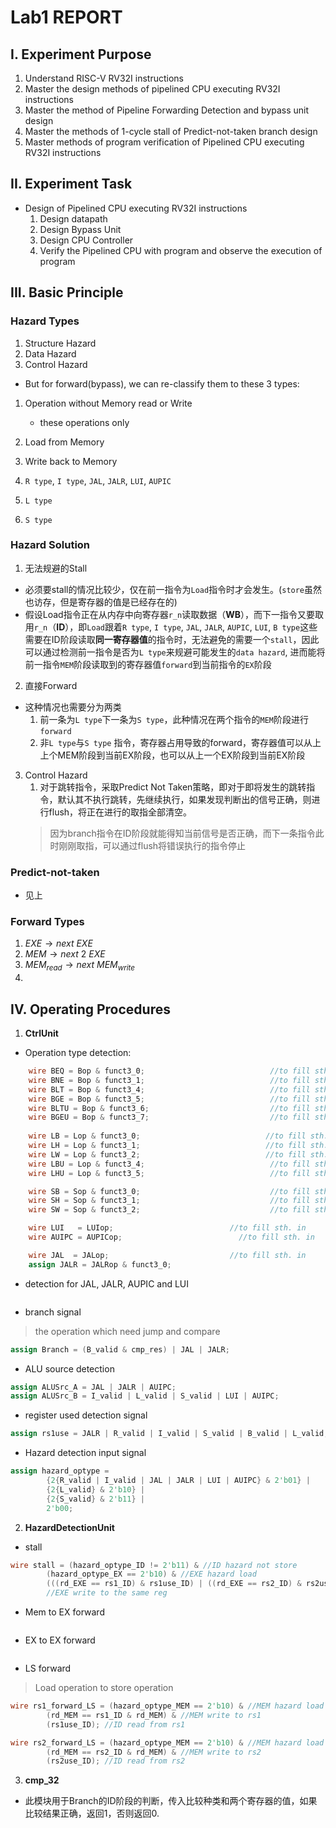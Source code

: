 # Lab1 REPORT

## I. Experiment Purpose

1. Understand RISC-V RV32I instructions 
2. Master the design methods of pipelined CPU executing RV32I instructions
3. Master the method of Pipeline Forwarding Detection and bypass unit design
4. Master the methods of 1-cycle stall of Predict-not-taken branch design
5. Master methods of program verification of Pipelined CPU executing RV32I instructions

## II. Experiment Task 

+ Design of Pipelined CPU executing RV32I instructions
	1. Design datapath 
	2. Design Bypass Unit 
	3. Design CPU Controller 
	4. Verify the Pipelined CPU with program and observe the execution of program 

## III. Basic Principle


### Hazard Types
1. Structure Hazard
2. Data Hazard
3. Control Hazard
+ But for forward(bypass), we can re-classify them to these 3 types:
1. Operation without Memory read or Write
	+ these operations only 
2. Load from Memory
3. Write back to Memory


4. `R type`, `I type`, `JAL`, `JALR`, `LUI`, `AUPIC`
5. `L type`
6. `S type`

### Hazard Solution
1. 无法规避的Stall
+ 必须要stall的情况比较少，仅在前一指令为`Load`指令时才会发生。(`store`虽然也访存，但是寄存器的值是已经存在的)
+ 假设Load指令正在从内存中向寄存器`r_n`读取数据（**WB**），而下一指令又要取用`r_n`（**ID**），即`Load`跟着`R type`, `I type`, `JAL`, `JALR`, `AUPIC`, `LUI`, `B type`这些需要在ID阶段读取**同一寄存器值**的指令时，无法避免的需要一个`stall`，因此可以通过检测前一指令是否为`L type`来规避可能发生的`data hazard`, 进而能将前一指令`MEM`阶段读取到的寄存器值`forward`到当前指令的`EX`阶段
2. 直接Forward
+ 这种情况也需要分为两类
	1. 前一条为`L type`下一条为`S type`，此种情况在两个指令的`MEM`阶段进行`forward`
	2. 非`L type`与`S type` 指令，寄存器占用导致的forward，寄存器值可以从上上个MEM阶段到当前EX阶段，也可以从上一个EX阶段到当前EX阶段
3. Control Hazard
	1. 对于跳转指令，采取Predict Not Taken策略，即对于即将发生的跳转指令，默认其不执行跳转，先继续执行，如果发现判断出的信号正确，则进行flush，将正在进行的取指全部清空。
	> 因为branch指令在ID阶段就能得知当前信号是否正确，而下一条指令此时刚刚取指，可以通过flush将错误执行的指令停止

### Predict-not-taken
+ 见上

### Forward Types
1. $EXE\rightarrow next\ EXE$
2. $MEM\rightarrow next\ 2\ EXE$
3. $MEM_{read}\rightarrow next\ MEM_{write}$
4. 
## IV. Operating Procedures

1. **CtrlUnit**
+ Operation type detection:
```Verilog
	wire BEQ = Bop & funct3_0;                            //to fill sth. in
    wire BNE = Bop & funct3_1;                            //to fill sth. in
    wire BLT = Bop & funct3_4;                            //to fill sth. in
    wire BGE = Bop & funct3_5;                            //to fill sth. in
    wire BLTU = Bop & funct3_6;                           //to fill sth. in
    wire BGEU = Bop & funct3_7;                           //to fill sth. in
    
    wire LB = Lop & funct3_0;                            //to fill sth. in
    wire LH = Lop & funct3_1;                            //to fill sth. in
    wire LW = Lop & funct3_2;                            //to fill sth. in
    wire LBU = Lop & funct3_4;                            //to fill sth. in
    wire LHU = Lop & funct3_5;                            //to fill sth. in

    wire SB = Sop & funct3_0;                             //to fill sth. in
    wire SH = Sop & funct3_1;                             //to fill sth. in
    wire SW = Sop & funct3_2;                             //to fill sth. in

    wire LUI   = LUIop;                          //to fill sth. in
    wire AUIPC = AUPICop;                          //to fill sth. in

    wire JAL  = JALop;                           //to fill sth. in
    assign JALR = JALRop & funct3_0;
```
+ detection for JAL, JALR, AUPIC and LUI
``` Verilog

```
+ branch signal
> the operation which need jump and compare
``` Verilog
assign Branch = (B_valid & cmp_res) | JAL | JALR;
```
+ ALU source detection
```Verilog
assign ALUSrc_A = JAL | JALR | AUIPC; 
assign ALUSrc_B = I_valid | L_valid | S_valid | LUI | AUIPC; 
```
+ register used detection signal
```Verilog
assign rs1use = JALR | R_valid | I_valid | S_valid | B_valid | L_valid;                 assign rs2use = S_valid | R_valid | B_valid;
```
+ Hazard detection input signal
``` Verilog
assign hazard_optype =
        {2{R_valid | I_valid | JAL | JALR | LUI | AUIPC} & 2'b01} |
        {2{L_valid} & 2'b10} |
        {2{S_valid} & 2'b11} |
        2'b00;
```

2. **HazardDetectionUnit**
+ stall 
``` Verilog
wire stall = (hazard_optype_ID != 2'b11) & //ID hazard not store
        (hazard_optype_EX == 2'b10) & //EXE hazard load
        (((rd_EXE == rs1_ID) & rs1use_ID) | ((rd_EXE == rs2_ID) & rs2use_ID)); 
        //EXE write to the same reg
```
+ Mem to EX forward
```Verilog

```
+ EX to EX forward
```Verilog

```
+ LS forward
> Load operation to store operation
``` Verilog
wire rs1_forward_LS = (hazard_optype_MEM == 2'b10) & //MEM hazard load
        (rd_MEM == rs1_ID & rd_MEM) & //MEM write to rs1
        (rs1use_ID); //ID read from rs1

wire rs2_forward_LS = (hazard_optype_MEM == 2'b10) & //MEM hazard load
        (rd_MEM == rs2_ID & rd_MEM) & //MEM write to rs2
        (rs2use_ID); //ID read from rs2
```

3. **cmp_32**
+ 此模块用于Branch的ID阶段的判断，传入比较种类和两个寄存器的值，如果比较结果正确，返回1，否则返回0.

``` Verilog

```
